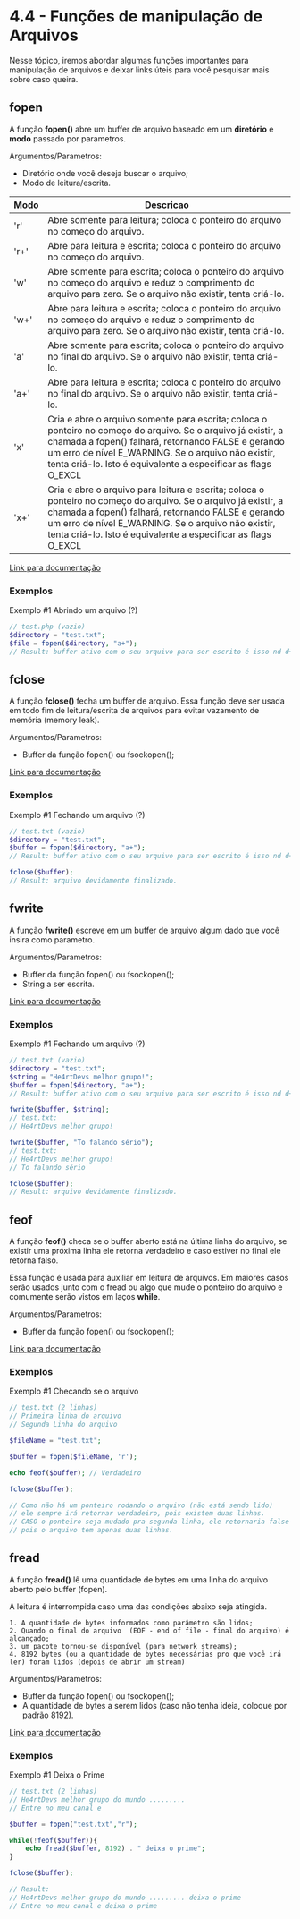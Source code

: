 # 4.4 - Funções de manipulação de Arquivos

Nesse tópico, iremos abordar algumas funções importantes para manipulação de arquivos e deixar links úteis para você pesquisar mais sobre caso queira.

## fopen

A função **fopen()** abre um buffer de arquivo baseado em um **diretório** e **modo** passado por parametros.

Argumentos/Parametros:

- Diretório onde você deseja buscar o arquivo;
- Modo de leitura/escrita.

| Modo | Descricao                                                                                                                                                                                                                                                                                    |
| ---- | -------------------------------------------------------------------------------------------------------------------------------------------------------------------------------------------------------------------------------------------------------------------------------------------- |
| 'r'  | Abre somente para leitura; coloca o ponteiro do arquivo no começo do arquivo.                                                                                                                                                                                                                |
| 'r+' | Abre para leitura e escrita; coloca o ponteiro do arquivo no começo do arquivo.                                                                                                                                                                                                              |
| 'w'  | Abre somente para escrita; coloca o ponteiro do arquivo no começo do arquivo e reduz o comprimento do arquivo para zero. Se o arquivo não existir, tenta criá-lo.                                                                                                                            |
| 'w+' | Abre para leitura e escrita; coloca o ponteiro do arquivo no começo do arquivo e reduz o comprimento do arquivo para zero. Se o arquivo não existir, tenta criá-lo.                                                                                                                          |
| 'a'  | Abre somente para escrita; coloca o ponteiro do arquivo no final do arquivo. Se o arquivo não existir, tenta criá-lo.                                                                                                                                                                        |
| 'a+' | Abre para leitura e escrita; coloca o ponteiro do arquivo no final do arquivo. Se o arquivo não existir, tenta criá-lo.                                                                                                                                                                      |
| 'x'  | Cria e abre o arquivo somente para escrita; coloca o ponteiro no começo do arquivo. Se o arquivo já existir, a chamada a fopen() falhará, retornando FALSE e gerando um erro de nível E_WARNING. Se o arquivo não existir, tenta criá-lo. Isto é equivalente a especificar as flags O_EXCL   | O_CREAT para a chamada de sistema open(2). |
| 'x+' | Cria e abre o arquivo para leitura e escrita; coloca o ponteiro no começo do arquivo. Se o arquivo já existir, a chamada a fopen() falhará, retornando FALSE e gerando um erro de nível E_WARNING. Se o arquivo não existir, tenta criá-lo. Isto é equivalente a especificar as flags O_EXCL | O_CREAT para a chamada de sistema open(2). |

[Link para documentação](https://www.php.net/manual/pt_BR/function.fopen)

### Exemplos

Exemplo #1
Abrindo um arquivo (?)

```php
// test.php (vazio)
$directory = "test.txt";
$file = fopen($directory, "a+");
// Result: buffer ativo com o seu arquivo para ser escrito é isso nd d+
```

## fclose

A função **fclose()** fecha um buffer de arquivo. Essa função deve ser usada em todo fim de leitura/escrita de arquivos para evitar vazamento de memória (memory leak).

Argumentos/Parametros:

- Buffer da função fopen() ou fsockopen();

[Link para documentação](https://www.php.net/manual/pt_BR/function.fclose)

### Exemplos

Exemplo #1
Fechando um arquivo (?)

```php
// test.txt (vazio)
$directory = "test.txt";
$buffer = fopen($directory, "a+");
// Result: buffer ativo com o seu arquivo para ser escrito é isso nd d+

fclose($buffer);
// Result: arquivo devidamente finalizado.
```

## fwrite

A função **fwrite()** escreve em um buffer de arquivo algum dado que você insira como parametro.

Argumentos/Parametros:

- Buffer da função fopen() ou fsockopen();
- String a ser escrita.

[Link para documentação](https://www.php.net/manual/pt_BR/function.fwrite)

### Exemplos

Exemplo #1
Fechando um arquivo (?)

```php
// test.txt (vazio)
$directory = "test.txt";
$string = "He4rtDevs melhor grupo!";
$buffer = fopen($directory, "a+");
// Result: buffer ativo com o seu arquivo para ser escrito é isso nd d+

fwrite($buffer, $string);
// test.txt:
// He4rtDevs melhor grupo!

fwrite($buffer, "To falando sério");
// test.txt:
// He4rtDevs melhor grupo!
// To falando sério

fclose($buffer);
// Result: arquivo devidamente finalizado.
```

## feof

A função **feof()** checa se o buffer aberto está na última linha do arquivo, se existir uma próxima linha ele retorna verdadeiro e caso estiver no final ele retorna falso.

Essa função é usada para auxiliar em leitura de arquivos. Em maiores casos serão usados junto com o fread ou algo que mude o ponteiro do arquivo e comumente serão vistos em laços **while**.

Argumentos/Parametros:

- Buffer da função fopen() ou fsockopen();

[Link para documentação](https://www.php.net/manual/pt_BR/function.feof)

### Exemplos

Exemplo #1 Checando se o arquivo

```php
// test.txt (2 linhas)
// Primeira linha do arquivo
// Segunda Linha do arquivo

$fileName = "test.txt";

$buffer = fopen($fileName, 'r');

echo feof($buffer); // Verdadeiro

fclose($buffer);

// Como não há um ponteiro rodando o arquivo (não está sendo lido)
// ele sempre irá retornar verdadeiro, pois existem duas linhas.
// CASO o ponteiro seja mudado pra segunda linha, ele retornaria false
// pois o arquivo tem apenas duas linhas.

```

## fread

A função **fread()** lê uma quantidade de bytes em uma linha do arquivo aberto pelo buffer (fopen).

A leitura é interrompida caso uma das condições abaixo seja atingida.

    1. A quantidade de bytes informados como parâmetro são lidos;
    2. Quando o final do arquivo  (EOF - end of file - final do arquivo) é alcançado;
    3. um pacote tornou-se disponível (para network streams);
    4. 8192 bytes (ou a quantidade de bytes necessárias pro que você irá ler) foram lidos (depois de abrir um stream)

Argumentos/Parametros:

- Buffer da função fopen() ou fsockopen();
- A quantidade de bytes a serem lidos (caso não tenha ideia, coloque por padrão 8192).

[Link para documentação](https://www.php.net/manual/pt_BR/function.fwrite)

### Exemplos

Exemplo #1 Deixa o Prime

```php
// test.txt (2 linhas)
// He4rtDevs melhor grupo do mundo .........
// Entre no meu canal e

$buffer = fopen("test.txt","r");

while(!feof($buffer)){
	echo fread($buffer, 8192) . " deixa o prime";
}

fclose($buffer);

// Result:
// He4rtDevs melhor grupo do mundo ......... deixa o prime
// Entre no meu canal e deixa o prime
```
